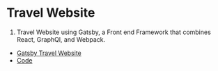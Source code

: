 # Travel Website

1. Travel Website using Gatsby, a Front end Framework that combines React, GraphQl, and Webpack.
- [Gatsby Travel Website](https://aicprog.github.io/Portfolio/)
- [Code](https://github.com/aicprog/Portfolio/tree/gh-pages)
